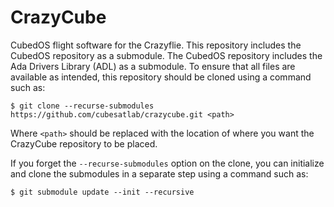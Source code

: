# CrazyCube

CubedOS flight software for the Crazyflie. This repository includes the CubedOS repository as a
submodule. The CubedOS repository includes the Ada Drivers Library (ADL) as a submodule. To
ensure that all files are available as intended, this repository should be cloned using a
command such as:

    $ git clone --recurse-submodules https://github.com/cubesatlab/crazycube.git <path>
    
Where `<path>` should be replaced with the location of where you want the CrazyCube repository
to be placed.

If you forget the `--recurse-submodules` option on the clone, you can initialize and clone the
submodules in a separate step using a command such as:

    $ git submodule update --init --recursive

